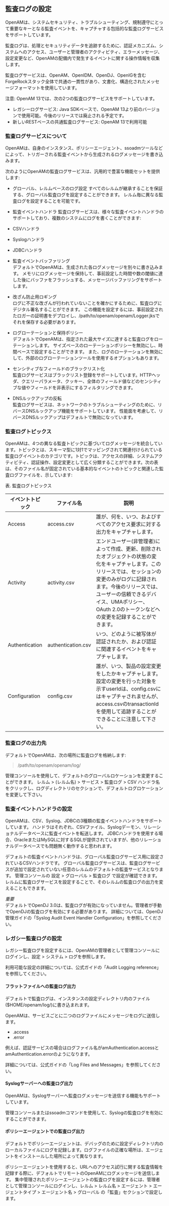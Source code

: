 ## 監査ログの設定

OpenAMは、システムセキュリティ、トラブルシューティング、規制遵守にとって重要なキーとなる監査イベントを、キャプチャする包括的な監査ログサービスをサポートしています。

監査ログは、処理とセキュリティデータを追跡するために、認証メカニズム、システムへのアクセス、ユーザーと管理者のアクティビティ、エラーメッセージ、設定変更など、OpenAMの配備内で発生するイベントに関する操作情報を収集します。

監査ログサービスは、OpenAM、OpenIDM、OpenDJ、OpenIGを含むForgeRockスタック全体で共通の一貫性があり、文書化、構造化されたメッセージフォーマットを使用しています。

注意:
OpenAM 13では、次の2つの監査ログサービスをサポートしています。
- レガシーログサービス: Java SDKベースで、OpenAM 13より前のバージョンで使用可能。今後のリリースでは廃止される予定です。
- 新しいRESTベースの共通監査ログサービス: OpenAM 13で利用可能

### 監査ログサービスについて

OpenAMは、自身のインスタンス、ポリシーエージェント、ssoadmツールなどによって、トリガーされる監査イベントから生成されるログメッセージを書き込みます。

次のようにOpenAMの監査ログサービスは、汎用的で豊富な機能セットを提供します:

- グローバル、レルムベースのログ設定
すべてのレルムが継承することを保証する、グローバル監査ログを設定することができます。
レルム毎に異なる監査​​ログを設定することを可能です。

- 監査イベントハンドラ
監査ログサービスは、様々な監査イベントハンドラのサポートしており、複数のシステムにログを書くことができます:
 - CSVハンドラ
 - Syslogハンドラ
 - JDBCハンドラ

- 監査イベントバッファリング  
デフォルトでOpenAMは、生成された各ログメッセージを別々に書き込みます。 
メモリにログメッセージを保持して、事前設定した時間や数の閾値に達した後にバッファをフラッシュする、メッセージバッファリングをサポートします。  

- 改ざん防止用ロギング  
ログに不正な改ざんが行われていないことを確かにするために、監査ログにデジタル署名することができます。
この機能を設定するには、事前設定されたロガーの証明書をデプロイし、/path/to/openam/openam/Logger.jksでそれを保存する必要があります。  

- ログローテーションと保持ポリシー  
デフォルトでOpenAMは、指定された最大サイズに達すると監査ログをローテーションします。
サイズベースのローテーションポリシーを無効にし、時間ベースで設定することができます。
また、ログのローテーションを無効にして、外部のログローテーションツールを使用するオプションもあります。  

- センシティブなフィールドのブラックリスト化  
監査ログサービスはブラックリスト登録をサポートしています。HTTPヘッダ、クエリーパラメータ、クッキー、全体のフィールド値などのセンシティブな値やフィールドを非表示にするフィルタリングできます。  

- DNSルックアップの反転  
監査ログサービスは、ネットワークのトラブルシューティングのために、リバースDNSルックアップ機能をサポートしています。
性能面を考慮して、リバースDNSルックアップはデフォルトで無効になっています。

### 監査ログトピックス

OpenAMは、4つの異なる監査トピックに基づいてログメッセージを統合しています。トピックとは、スキーマ型に1対1でマッピングされて関連付けられている監査ログイベントのカテゴリです。トピックは、アクセスの詳細、システムアクティビティ、認証操作、設定変更として広く分類することができます。次の表は、そのファイル名が固定されている基本的なイベントのトピックと関連した監査ログファイルを、示しています:

表. 監査ログトピックス

|イベントトピック|ファイル名|説明|
|---|---|---|
|Access|access.csv|誰が、何を、いつ、およびすべてのアクセス要求に対する出力をキャプチャします。|
|Activity|activity.csv|エンドユーザー(非管理者)によって作成、更新、削除されたオブジェクトの状態の変化をキャプチャします。このリリースでは、セッションの変更のみがログに記録されます。今後のリリースでは、ユーザーの信頼できるデバイス、UMAポリシー、OAuth 2.0のトークンなどへの変更を記録することができます。|
|Authentication|authentication.csv|いつ、どのように被写体が認証されたか、および認証に関連するイベントをキャプチャします。|
|Configuration|config.csv|誰が、いつ、製品の設定変更をしたかキャプチャします。設定の変更を行った対象を示すuserIdは、config.csvにはキャプチャされませんが、access.csvのtransactionIdを使用して追跡することができることに注意して下さい。|

### 監査ログの出力先

デフォルトでOpenAMは、次の場所に監査ログを格納します:

> /path/to/openam/openam/log/

管理コンソールを使用して、デフォルトのグローバルロケーションを変更することができます。
レルム > (レルム名) > サービス > 監査ログ > CSV ハンドラ名 をクリックし、ログディレクトリのセクションで、デフォルトログロケーションを変更して下さい。

### 監査イベントハンドラの設定

OpenAMは、CSV、Syslog、JDBCの3種類の監査イベントハンドラをサポートしています。
ハンドラはそれぞれ、CSVファイル、Syslogデーモン、リレーショナルデータベースに監査イベントを転送します。
JDBCハンドラを使用する場合、OracleまたはMySQLに対するSQLが提供されていますが、他のリレーショナルデータベースでも問題無く動作すると思われます。  

デフォルトの監査イベントハンドラは、グローバル監査ログサービス用に設定されているCSVハンドラです。
グローバル監査ログサービスは、監査ログサービスが追加で設定されていない任意のレルムのデフォルトの監査サービスとなります。
管理コンソールの 設定 > グローバル > 監査ログ で設定が確認できます。
レルムに監査ログサービスを設定することで、そのレルムの監査ログの出力を変えることもできます。  

*重要*  
デフォルトでOpenDJ 3.0は、監査ログが有効になっていません。管理者が手動でOpenDJの監査ログを有効にする必要があります。
詳細については、OpenDJ管理ガイドの「Syslog Audit Event Handler Configuration」を参照してください。

### レガシー監査ログの設定

レガシー監査ログを設定するには、OpenAMの管理者として管理コンソールにログインし、設定 > システム > ログを参照します。  

利用可能な設定の詳細については、公式ガイドの「Audit Logging reference」を参照してください。

#### フラットファイルへの監査ログ出力

デフォルトで監査ログは、インスタンスの設定ディレクトリ内のファイル($HOME/openam/log/)に書き込まれます。  

OpenAMは、サービスごとに二つのログファイルにメッセージをログに送信します。

- .access
- .error

例えば、認証サービスの場合はログファイル名がamAuthentication.accessとamAuthentication.errorのようになります。  

詳細については、公式ガイドの「Log Files and Messages」を参照してください。

#### Syslogサーバーへの監査ログ出力

OpenAMは、Syslogサーバーへ監査ログメッセージを送信する機能もサポートしています。  

管理コンソールまたはssoadmコマンドを使用して、Syslogの監査ログを有効にすることができます。

#### ポリシーエージェントでの監査ログ出力

デフォルトでポリシーエージェントは、デバッグのために設定ディレクトリ内のローカルファイルにログを記録します。ログファイルの正確な場所は、エージェントをインストールした場所によって異なります。  

ポリシーエージェントを使用すると、URLへのアクセス試行に関する監査情報を記録する際に、デフォルトでリモートのOpenAMにログメッセージを送信します。
集中管理されたポリシーエージェントの監査ログを設定するには、管理者として管理コンソールにログインし、レルム > レルム名 > エージェント > エージェントタイプ > エージェント名 > グローバル の「監査」セクションで設定します。
